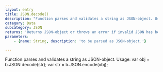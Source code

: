 ```yaml
---
layout: entry
title: JSON.decode()
description: "Function parses and validates a string as JSON-object. Usage:\nvar obj = b.JSON.decode(str);\nvar str = b.JSON.encode(obj);"
category: Data
subcategory: JSON
returns: 'Returns JSON-object or throws an error if invalid JSON has been provided.'
parameters:
    - {name: String, description: 'to be parsed as JSON-object.'}

---
```

Function parses and validates a string as JSON-object. Usage:
var obj = b.JSON.decode(str);
var str = b.JSON.encode(obj);